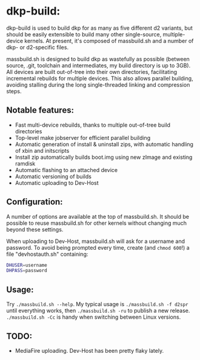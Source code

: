dkp-build:
==========

dkp-build is used to build dkp for as many as five different d2 variants, but should be easily extensible to build many other single-source, multiple-device kernels.  At present, it's composed of massbuild.sh and a number of dkp- or d2-specific files.

massbuild.sh is designed to build dkp as wastefully as possible (between source, .git, toolchain and intermediates, my build directory is up to 3GB).  All devices are built out-of-tree into their own directories, facilitating incremental rebuilds for multiple devices.  This also allows parallel building, avoiding stalling during the long single-threaded linking and compression steps.

Notable features:
-----------------

- Fast multi-device rebuilds, thanks to multiple out-of-tree build directories
- Top-level make jobserver for efficient parallel building
- Automatic generation of install & uninstall zips, with automatic handling of xbin and initscripts
- Install zip automatically builds boot.img using new zImage and existing ramdisk
- Automatic flashing to an attached device
- Automatic versioning of builds
- Automatic uploading to Dev-Host

Configuration:
--------------

A number of options are available at the top of massbuild.sh.  It should be possible to reuse massbuild.sh for other kernels without changing much beyond these settings.

When uploading to Dev-Host, massbuild.sh will ask for a username and password.  To avoid being prompted every time, create (and ```chmod 600```!) a file "devhostauth.sh" containing:
```sh
DHUSER=username
DHPASS=password
```

Usage:
------

Try ```./massbuild.sh --help```.  My typical usage is ```./massbuild.sh -f d2spr``` until everything works, then ```./massbuild.sh -ru``` to publish a new release.  ```./massbuild.sh -Cc``` is handy when switching between Linux versions.

TODO:
-----

- MediaFire uploading.  Dev-Host has been pretty flaky lately.
